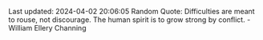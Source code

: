 Last updated: 2024-04-02 20:06:05
Random Quote: Difficulties are meant to rouse, not discourage. The human spirit is to grow strong by conflict. - William Ellery Channing